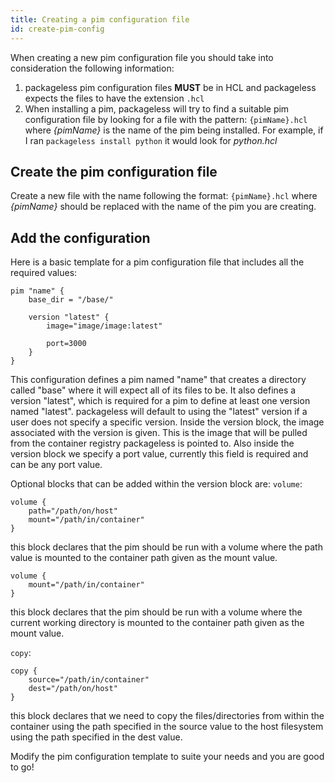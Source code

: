 ```yaml
---
title: Creating a pim configuration file
id: create-pim-config
---
```


When creating a new pim configuration file you should take into consideration the following information:
1. packageless pim configuration files **MUST** be in HCL and packageless expects the files to have the extension `.hcl`
2. When installing a pim, packageless will try to find a suitable pim configuration file by looking for a file with the pattern: `{pimName}.hcl` where *{pimName}* is the name of the pim being installed. For example, if I ran `packageless install python` it would look for *python.hcl*

## Create the pim configuration file
Create a new file with the name following the format: `{pimName}.hcl` where *{pimName}* should be replaced with the name of the pim you are creating.

## Add the configuration
Here is a basic template for a pim configuration file that includes all the required values:
```hcl
pim "name" {
    base_dir = "/base/"

    version "latest" {
        image="image/image:latest"

        port=3000
    }
}
```
This configuration defines a pim named "name" that creates a directory called "base" where it will expect all of its files to be. It also defines a version "latest", which is required for a pim to define at least one version named "latest". packageless will default to using the "latest" version if a user does not specify a specific version. Inside the version block, the image associated with the version is given. This is the image that will be pulled from the container registry packageless is pointed to. Also inside the version block we specify a port value, currently this field is required and can be any port value.

Optional blocks that can be added within the version block are:
`volume`:

```hcl
volume {
    path="/path/on/host"
    mount="/path/in/container"
}
```
this block declares that the pim should be run with a volume where the path value is mounted to the container path given as the mount value.

```hcl
volume {
    mount="/path/in/container"
}
```
this block declares that the pim should be run with a volume where the current working directory is mounted to the container path given as the mount value.

`copy`:
```hcl
copy {
    source="/path/in/container"
    dest="/path/on/host"
}
```
this block declares that we need to copy the files/directories from within the container using the path specified in the source value to the host filesystem using the path specified in the dest value.

Modify the pim configuration template to suite your needs and you are good to go!